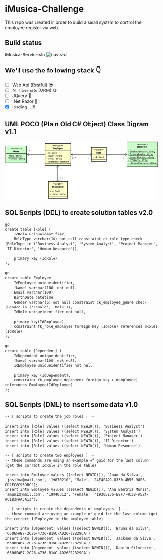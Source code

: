 # iMusica-Challenge

This repo was created in order to build a small system to control the employee register via web.

## Build status

iMusica-Service.sln ![travis-ci](https://travis-ci.org/nmaia/iMusica-Challenge.svg?branch=master)

## We'll use the following stack :point_down:

- [ ] Web Api (Restful) :heart_eyes:
- [ ] N-Hibernate (ORM) :yum:
- [ ] JQuery :eyes:
- [ ] .Net Razor :eyes:
- [x] loading... :hourglass_flowing_sand:

## UML POCO (Plain Old C# Object) Class Digram v1.1

![UML Class Diagram](/Images/ClassDiagram/ClassDiagram_v1.1.png)

## SQL Scripts (DDL) to create solution tables v2.0

```
go
create table [Role] (
    IdRole uniqueidentifier,
    RoleType varchar(16) not null constraint ck_role_type check (RoleType in ('Business Analyst', 'System Analyst', 'Project Manager', 'IT Director', 'Human Resource')),

    primary key (IdRole)
);

go
create table Employee (
    IdEmployee uniqueidentifier,
    [Name] varchar(100) not null,
    Email varchar(100),
    BirthDate datetime,
    Gender varchar(6) not null constraint ck_employee_genre check (Gender in ('Female', 'Male')),
    IdRole uniqueidentifier not null,

    primary key(IdEmployee),
	constraint fk_role_employee foreign key (IdRole) references [Role](IdRole)
);

go
create table [Dependent] (
    IdDependent uniqueidentifier,
    [Name] varchar(100) not null,
	IdEmployee uniqueidentifier not null

    primary key (IdDependent),
	constraint fk_employee_dependent foreign key (IdEmployee) references Employee(IdEmployee)
);

```

## SQL Scripts (DML) to insert some data v1.0

```
-- [ scripts to create the job roles ] --

insert into [Role] values ((select NEWID()), 'Business Analyst')
insert into [Role] values ((select NEWID()), 'System Analyst')
insert into [Role] values ((select NEWID()), 'Project Manager')
insert into [Role] values ((select NEWID()), 'IT Director')
insert into [Role] values ((select NEWID()), 'Human Resource')

-- [ scripts to create two employees ] --
-- these commands are using an example of guid for the last column (get the correct IdRole in the role table)

insert into Employee values ((select NEWID()), 'Joao da Silva', 'josilva@mail.com', '19870210', 'Male', '24E4FA79-8330-4B55-90E6-CD2FC8C959BC');
insert into Employee values ((select NEWID()), 'Ana Beatriz Muniz', 'amuniz@mail.com', '19840312', 'Female', '19305936-E8F7-4C3B-A524-AC1B3FAA5A13');

-- [ scripts to create the dependents of employees  ] --
-- these command are using an example of guid for the last column (get the correct IdEmployee in the employee table)

insert into [Dependent] values ((select NEWID()), 'Bruna da Silva', '6506FAB7-2C26-4736-B16C-AD26F02B29CA');
insert into [Dependent] values ((select NEWID()), 'Jackson da Silva', '6506FAB7-2C26-4736-B16C-AD26F02B29CA');
insert into [Dependent] values ((select NEWID()), 'Danilo Silvestre', '6506FAB7-2C26-4736-B16C-AD26F02B29CA');
```

